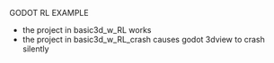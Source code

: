 GODOT RL EXAMPLE
* the project in basic3d_w_RL works
* the project in basic3d_w_RL_crash causes godot 3dview to crash silently
